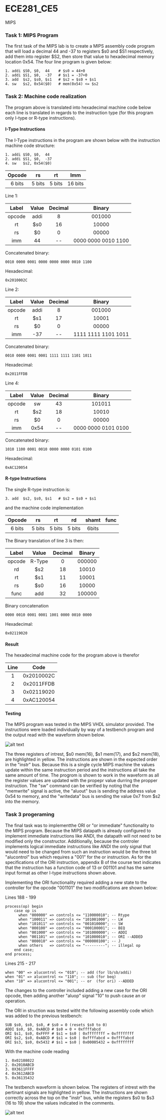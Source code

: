 ECE281_CE5
==========

MIPS 

### Task 1: MIPS Program

The first task of the MIPS lab is to create a MIPS assembly code program that will load a decimal 44 and -37 to registers $s0 and $S1 respectively, add them into register $S2, then store that value to hexadecimal memory location 0x54. The four line program is given below:

    1. addi $S0, $0,  44    # $s0 = 44+0
    2. addi $S1, $0,  -37   # $s1 = -37+0 
    3. add  $s2, $s0, $s1   # $s2 = $s0 + $s1 
    4. sw   $s2, 0x54($0)   # mem(0x54) <= $s2
    
### Task 2: Machine code realization

The program above is translated into hexadecimal machine code below each line is translated in regards to the instruction type (for this program only I-type or R-type instructions).

#### I-Type Instructions

The I-Type instructions in the program are shown below with the instruction machine code structure:

    1. addi $S0, $0,  44 
    2. addi $S1, $0,  -37
    4. sw   $s2, 0x54($0)
    
|Opcode|rs|rt|Imm|
|:-:|:-:|:-:|:-:|
|6 bits|5 bits|5 bits|16 bits|

Line 1:

|Label|Value|Decimal|Binary|
|:-:|:-:|:-:|:-:|
|opcode|addi|8|001000|
|rt|$s0|16|10000|
|rs|$0|0|00000|
|imm|44|--|0000 0000 0010 1100|

Concatenated binary:

    0010 0000 0001 0000 0000 0000 0010 1100

Hexadecimal:

    0x2010002C

Line 2:

|Label|Value|Decimal|Binary|
|:-:|:-:|:-:|:-:|
|opcode|addi|8|001000|
|rt|$s1|17|10001|
|rs|$0|0|00000|
|imm|-37|--|1111 1111 1101 1011|

Concatenated binary:

    0010 0000 0001 0001 1111 1111 1101 1011
    
Hexadecimal:

    0x2011FFDB
    
Line 4: 

|Label|Value|Decimal|Binary|
|:-:|:-:|:-:|:-:|
|opcode|sw|43|101011|
|rt|$s2|18|10010|
|rs|$0|0|00000|
|imm|0x54|--|0000 0000 0101 0100|

Concatenated binary:

    1010 1100 0001 0010 0000 0000 0101 0100
    
Hexadecimal:

    0xAC120054
    
#### R-type Instructions

The single R-type instruction is:

    3. add  $s2, $s0, $s1   # $s2 = $s0 + $s1 
    
and the machine code implementation

|Opcode|rs|rt|rd|shamt|func|
|:-:|:-:|:-:|:-:|:-:|:-:|
|6 bits|5 bits|5 bits|5 bits|6bits|

The Binary translation of line 3 is then:

|Label|Value|Decimal|Binary|
|:-:|:-:|:-:|:-:|
|opcode|R-Type|0|000000|
|rd|$s2|18|10010|
|rt|$s1|11|10001|
|rs|$s0|16|10000|
|func|add|32|100000|

Binary concatenation

    0000 0010 0001 0001 1001 0000 0010 0000
    
Hexadecimal:

    0x02119020
    
#### Result

The hexadecimal machine code for the program above is therefor

|Line|Code|
|:-:|:-:|
|1|0x2010002C|
|2|0x2011FFDB|
|3|0x02119020|
|4|0xAC120054|

#### Testing

The MIPS program was tested in the MIPS VHDL simulator provided. The instructions were loaded individually by way of a testbench program and the output read with the waveform shown below. 

![alt text](https://raw.githubusercontent.com/IanGoodbody/ECE281_CE5/master/waveform.jpg "Output waveform")

The three registers of intrest, $s0 mem(16), $s1 mem(17), and $s2 mem(18), are highlighted in yellow. The instructions are shown in the expected order in the "instr" bus. Because this is a single cycle MIPS machine the values update within the same instruction period and the instructions all take the same amount of time. The progrom is shown to work in the waveform as all the register values are updated with the propepr value durring the propper instruction. The "sw" command can be verified by noting that the "memwrite" signal is active, the "aluout" bus is sending the address value 0x54 to memory, and the "writedata" bus is sending the value 0x7 from $s2 into the memory.

### Task 3 progeraming 

The final task was to implementthe ORI or "or immediate" functionality to the MIPS  program. Because the MIPS datapath is already configured to implement immediate instructions like ANDI, the datapath will not need to be modified only the constructor. Additionally, because the controler implements logical immediate instructions like ANDI the only signal that would need to be changed from such an instruction would be the three bit "alucontrol" bus which requires a "001" for the or instruction. As for the specifications of the ORI instruction, appendix B of the course text indicates that the instruction has a function code of 13 or 001101 and has the same input format as other I-type instructions shown above.

Implementing the ORI functionality required adding a new state to the controller for the opcode "001101" the two modifications are shown below:

Lines 188 - 199

    process(op) begin
        case op is
          when "000000" => controls <= "110000010"; -- Rtype
          when "100011" => controls <= "101001000"; -- LW
          when "101011" => controls <= "001010000"; -- SW
          when "000100" => controls <= "000100001"; -- BEQ
          when "001000" => controls <= "101000000"; -- ADDI
    	  when "001101" => controls <= "101000010"; -- ORI --ADDED
          when "000010" => controls <= "000000100"; -- J
          when others   => controls <= "---------"; -- illegal op
        end case;
    end process;
    
Lines 215 - 217

    when "00" => alucontrol <= "010"; -- add (for lb/sb/addi)
    when "01" => alucontrol <= "110"; -- sub (for beq)
    when "10" => alucontrol <= "001"; -- or  (for ori) --ADDED
    
The changes to the controller included adding a new case for the ORI opcode, then adding another "aluop" signal "10" to push cause an or operation.

The ORI in struction was tested witht the following assembly code which was added to the previous testbench:

    SUB $s0, $s0, $s0, # $s0 = 0 (resets $s0 to 0)
    ADDI $s0, $0, 0xABCD # $s0 = 0 + 0xffffabcd 
    ORI $s1, $s0, 0xFFFF # $s1 = $s0 | 0xffffffff = 0xffffffff
    ORI $s2, $s0, 0xABCD # $s1 = $s0 | 0xffffabcd = 0xffffabcd
    ORI $s3, $s0, 0x5432 # $s1 = $s0 | 0x00005432 = 0xffffffff
    
With the machine code reading

    1. 0x02108022
    2. 0x2010ABCD
    3. 0X3611FFFF
    4. 0x3612ABCD
    5. 0x36135432
    
The testbench waveform is shown below. The registers of intrest with the pertinant signals are highlighted in yellow. The instructions are shown correctly across the top on the "instr" bus, while the registers $s0 to $s3 (16 to 19) show the values indicated in the comments. 

![alt text](https://raw2.github.com/IanGoodbody/ECE281_CE1/master/Circuit.JPG "ORI waveform")
